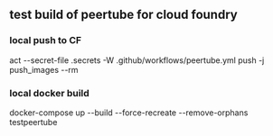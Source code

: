 ## test build of peertube for cloud foundry

### local push to CF
act --secret-file .secrets -W .github/workflows/peertube.yml push -j push_images --rm


### local docker build
docker-compose up --build --force-recreate --remove-orphans testpeertube
